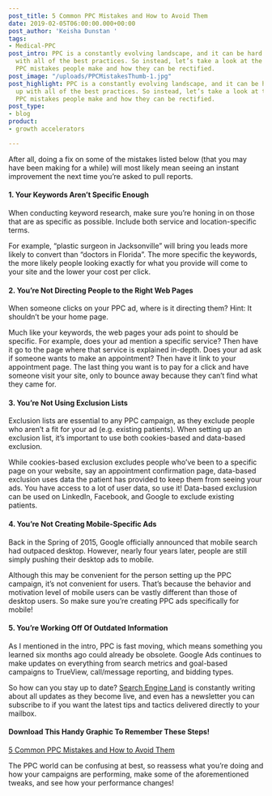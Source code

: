 ```yaml
---
post_title: 5 Common PPC Mistakes and How to Avoid Them
date: 2019-02-05T06:00:00.000+00:00
post_author: 'Keisha Dunstan '
tags:
- Medical-PPC
post_intro: PPC is a constantly evolving landscape, and it can be hard to keep up
  with all of the best practices. So instead, let’s take a look at the most common
  PPC mistakes people make and how they can be rectified.
post_image: "/uploads/PPCMistakesThumb-1.jpg"
post_highlight: PPC is a constantly evolving landscape, and it can be hard to keep
  up with all of the best practices. So instead, let’s take a look at the most common
  PPC mistakes people make and how they can be rectified.
post_type:
- blog
product:
- growth accelerators

---
```

After all, doing a fix on some of the mistakes listed below (that you may have been making for a while) will most likely mean seeing an instant improvement the next time you’re asked to pull reports.

#### 1. Your Keywords Aren’t Specific Enough

When conducting keyword research, make sure you’re honing in on those that are as specific as possible. Include both service and location-specific terms.

For example, “plastic surgeon in Jacksonville” will bring you leads more likely to convert than “doctors in Florida”. The more specific the keywords, the more likely people looking exactly for what you provide will come to your site and the lower your cost per click.

#### 2. You’re Not Directing People to the Right Web Pages

When someone clicks on your PPC ad, where is it directing them? Hint: It shouldn’t be your home page.

Much like your keywords, the web pages your ads point to should be specific. For example, does your ad mention a specific service? Then have it go to the page where that service is explained in-depth. Does your ad ask if someone wants to make an appointment? Then have it link to your appointment page. The last thing you want is to pay for a click and have someone visit your site, only to bounce away because they can’t find what they came for.

#### 3. You’re Not Using Exclusion Lists

Exclusion lists are essential to any PPC campaign, as they exclude people who aren’t a fit for your ad (e.g. existing patients). When setting up an exclusion list, it’s important to use both cookies-based and data-based exclusion.

While cookies-based exclusion excludes people who’ve been to a specific page on your website, say an appointment confirmation page, data-based exclusion uses data the patient has provided to keep them from seeing your ads. You have access to a lot of user data, so use it! Data-based exclusion can be used on LinkedIn, Facebook, and Google to exclude existing patients.

#### 4. You’re Not Creating Mobile-Specific Ads

Back in the Spring of 2015, Google officially announced that mobile search had outpaced desktop. However, nearly four years later, people are still simply pushing their desktop ads to mobile.

Although this may be convenient for the person setting up the PPC campaign, it’s not convenient for users. That’s because the behavior and motivation level of mobile users can be vastly different than those of desktop users. So make sure you’re creating PPC ads specifically for mobile!

#### 5. You’re Working Off Of Outdated Information

As I mentioned in the intro, PPC is fast moving, which means something you learned six months ago could already be obsolete. Google Ads continues to make updates on everything from search metrics and goal-based campaigns to TrueView, call/message reporting, and bidding types.

So how can you stay up to date? [Search Engine Land](https://searchengineland.com/library/channel/sem) is constantly writing about all updates as they become live, and even has a newsletter you can subscribe to if you want the latest tips and tactics delivered directly to your mailbox.

#### Download This Handy Graphic To Remember These Steps!

[5 Common PPC Mistakes and How to Avoid Them](https://doctorlogic.com/assets/img/posts/5-Common-PPC-Mistakes.png)

The PPC world can be confusing at best, so reassess what you’re doing and how your campaigns are performing, make some of the aforementioned tweaks, and see how your performance changes!